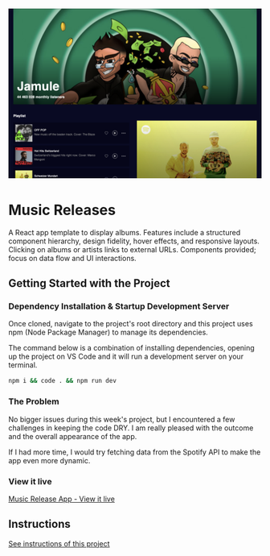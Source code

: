 <h1 align="center">
  <a href="">
    <img src="/src/assets/screenshot.png" alt="Project Banner Image">
  </a>
</h1>

# Music Releases

A React app template to display albums. Features include a structured component hierarchy, design fidelity, hover effects, and responsive layouts. Clicking on albums or artists links to external URLs. Components provided; focus on data flow and UI interactions.

## Getting Started with the Project

### Dependency Installation & Startup Development Server

Once cloned, navigate to the project's root directory and this project uses npm (Node Package Manager) to manage its dependencies.

The command below is a combination of installing dependencies, opening up the project on VS Code and it will run a development server on your terminal.

```bash
npm i && code . && npm run dev
```

### The Problem

No bigger issues during this week's project, but I encountered a few challenges in keeping the code DRY. I am really pleased with the outcome and the overall appearance of the app.

If I had more time, I would try fetching data from the Spotify API to make the app even more dynamic.

### View it live

[Music Release App - View it live](https://technigo-music-release-app.netlify.app/)

## Instructions

<a href="instructions.md">
   See instructions of this project
  </a>
